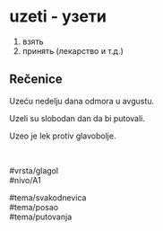 # uzeti - узети

1. взять  
2. принять (лекарство и т.д.)

## Rečenice

Uzeću nedelju dana odmora u avgustu.  

Uzeli su slobodan dan da bi putovali.

Uzeo je lek protiv glavobolje.

<br>

#vrsta/glagol  
#nivo/A1  

#tema/svakodnevica  
#tema/posao  
#tema/putovanja  
